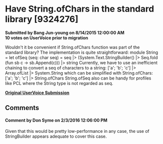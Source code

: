 # Have String.ofChars in the standard library [9324276] #

**Submitted by Bang Jun-young on 8/14/2015 12:00:00 AM**  
**10 votes on UserVoice prior to migration**  

Wouldn't it be convenient if String.ofChars function was part of the standard library? The implementation is quite straightforward:
module String =
let ofSeq (seq: char seq) =
seq |> (System.Text.StringBuilder() |> Seq.fold (fun sb c -> sb.Append(c))) |> string
Currently, we have to use an inefficient chaining to convert a seq of characters to a string:
['a'; 'b'; 'c'] |> Array.ofList<char> |> System.String
which can be simplified with String.ofChars:
['a'; 'b'; 'c'] |> String.ofChars
String.ofSeq also can be handy for profiles like PCL where the String type is not regarded as seq<char>.



**[Original UserVoice Submission](https://fslang.uservoice.com/forums/245727-f-language/suggestions/9324276)**


## Comments ##


#### Comment by Don Syme on 2/3/2016 12:06:00 PM ####
Given that this would be pretty low-performance in any case, the use of StringBuilder appears adequate to cover this case.

